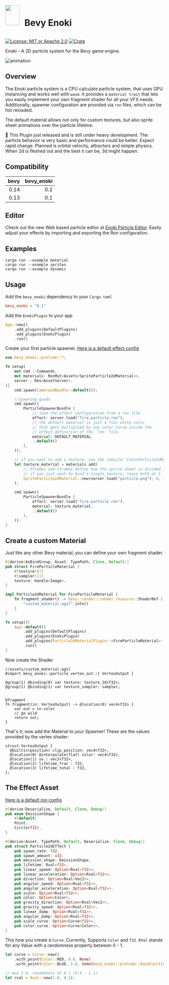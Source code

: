 <div style="display:flex;gap:1rem;">
    <img src="docs/icon.png" width="45" height="64">
    <h1 style="border:none">Bevy Enoki</h1>
</div>

[![License: MIT or Apache 2.0](https://img.shields.io/badge/License-MIT%20or%20Apache2-blue.svg)](./LICENSE)
[![Crate](https://img.shields.io/crates/v/bevy_enoki.svg)](https://crates.io/crates/bevy_enoki)

Enoki - A 2D particle system for the Bevy game engine.

![animation](docs/output.gif)

## Overview

The Enoki particle system is a CPU calculate particle system, that uses GPU Instancing and works well with `wasm`. It provides a `material trait`
that lets you easily implement your own fragment shader for all your VFX needs.
Additionally, spawner configuration are provided via `ron` files, which can be hot reloaded.

The default material allows not only for custom textures, but also sprite sheet animations over the particle lifetime.

🚧 This Plugin just released and is still under heavy development. The particle behavior is very basic and performance could be better.
Expect rapid change. Planned is orbital velocity, attractors and simple physics. When 2d is fleshed out and the best it can be, 3d might happen.

## Compatibility

| bevy | bevy_enoki |
| ---: | ---------: |
| 0.14 |        0.2 |
| 0.13 |        0.1 |

## Editor

Check out the new Web based particle editor at [Enoki Particle Editor](https://lommix.com/wasm/particle/index.html).
Easily adjust your effects by importing and exporting the Ron configuration.

## Examples

```shell
cargo run --example material
cargo run --example sprites
cargo run --example dynamic
```

## Usage

Add the `bevy_enoki` dependency to your `Cargo.toml`

```toml
bevy_enoki = "0.1"
```

Add the `EnokiPlugin` to your app

```rust
App::new()
    .add_plugins(DefaultPlugins)
    .add_plugins(EnokiPlugin)
    .run()
```

Create your first particle spawner. [Here is a default effect config](assets/base.particle.ron)

```rust
use bevy_enoki::prelude::*;

fn setup(
    mut cmd : Commands,
    mut materials: ResMut<Assets<SpriteParticle2dMaterial>>,
    server : Res<AssetServer>,
){
    cmd.spawn(Camera2dBundle::default());

    //spawning quads
    cmd.spawn((
        ParticleSpawnerBundle {
            // load the effect configuration from a ron file
            effect: server.load("fire.particle.ron"),
            // the default materiel is just a flat white color
            // that gets multiplied by any color curve inside the
            // effect definition of the `ron` file.
            material: DEFAULT_MATERIAL,
            ..default()
        },
    ));

    // if you want to add a texture, use the inbuild `ColorParticle2dMaterial`
    let texture_material = materials.add(
        // hframes and vframes define how the sprite sheet is divided for animations,
        // if you just want to bind a single texture, leave both at 1.
        SpriteParticle2dMaterial::new(server.load("particle.png"), 6, 1),
    );

    cmd.spawn((
        ParticleSpawnerBundle {
            effect: server.load("fire.particle.ron"),
            material: texture_material,
            ..default()
        },
    ));
}
```

## Create a custom Material

Just like any other Bevy material, you can define your own
fragment shader.

```rust
#[derive(AsBindGroup, Asset, TypePath, Clone, Default)]
pub struct FireParticleMaterial {
    #[texture(0)]
    #[sampler(1)]
    texture: Handle<Image>,
}

impl Particle2dMaterial for FireParticleMaterial {
    fn fragment_shader() -> bevy::render::render_resource::ShaderRef {
        "custom_material.wgsl".into()
    }
}

fn setup(){
    App::default()
        .add_plugins(DefaultPlugins)
        .add_plugins(EnokiPlugin)
        .add_plugins(Particle2dMaterialPlugin::<FireParticleMaterial>::default())
        .run()
}
```

Now create the Shader

```wgsl
//assets/custom_material.wgsl
#import bevy_enoki::particle_vertex_out::{ VertexOutput }

@group(1) @binding(0) var texture: texture_2d<f32>;
@group(1) @binding(1) var texture_sampler: sampler;


@fragment
fn fragment(in: VertexOutput) -> @location(0) vec4<f32> {
    var out = in.color
    // go wild
    return out;
}
```

That's it, now add the Material to your Spawner! These are the values provided by the vertex shader:

```wgsl
struct VertexOutput {
  @builtin(position) clip_position: vec4<f32>,
  @location(0) @interpolate(flat) color: vec4<f32>,
  @location(1) uv : vec2<f32>,
  @location(2) lifetime_frac : f32,
  @location(3) lifetime_total : f32,
};
```

## The Effect Asset

[Here is a default ron config](assets/base.particle.ron)

```rust
#[derive(Deserialize, Default, Clone, Debug)]
pub enum EmissionShape {
    #[default]
    Point,
    Circle(f32),
}

#[derive(Asset, TypePath, Default, Deserialize, Clone, Debug)]
pub struct Particle2dEffect {
    pub spawn_rate: f32,
    pub spawn_amount: u32,
    pub emission_shape: EmissionShape,
    pub lifetime: Rval<f32>,
    pub linear_speed: Option<Rval<f32>>,
    pub linear_acceleration: Option<Rval<f32>>,
    pub direction: Option<Rval<Vec2>>,
    pub angular_speed: Option<Rval<f32>>,
    pub angular_acceleration: Option<Rval<f32>>,
    pub scale: Option<Rval<f32>>,
    pub color: Option<Color>,
    pub gravity_direction: Option<Rval<Vec2>>,
    pub gravity_speed: Option<Rval<f32>>,
    pub linear_damp: Option<Rval<f32>>,
    pub angular_damp: Option<Rval<f32>>,
    pub scale_curve: Option<Curve<f32>>,
    pub color_curve: Option<Curve<Color>>,
}
```

This how you create a `Curve`. Currently, Supports `Color` and `f32`.
`RVal` stands for any Value with a randomness property between 0 - 1.

```rust
let curve = Curve::new()
    .with_point(Color::RED, 0.0, None)
    .with_point(Color::BLUE, 1.0, Some(bevy_enoki::prelude::EaseFunction::SineInOut));

// max 1.0, randomness of 0.1 (0.9 - 1.1)
let rval = Rval::new(1.0, 0.1);
```
